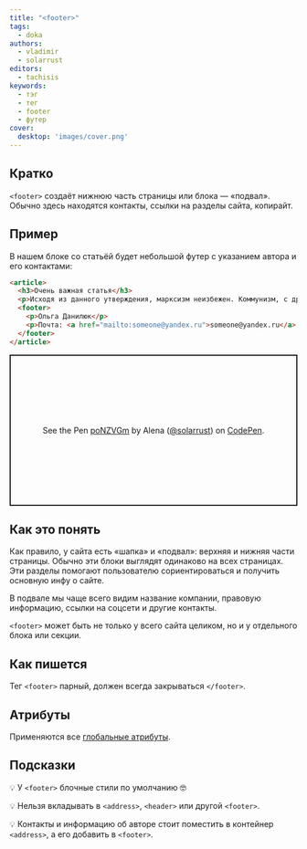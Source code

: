 ```yaml
---
title: "<footer>"
tags:
  - doka
authors:
  - vladimir
  - solarrust
editors:
  - tachisis
keywords:
  - тэг
  - тег
  - footer
  - футер
cover:
  desktop: 'images/cover.png'
---
```


## Кратко

`<footer>` создаёт нижнюю часть страницы или блока — «подвал». Обычно здесь находятся контакты, ссылки на разделы сайта, копирайт.

## Пример

В нашем блоке со статьёй будет небольшой футер с указанием автора и его контактами:

```html
<article>
  <h3>Очень важная статья</h3>
  <p>Исходя из данного утверждения, марксизм неизбежен. Коммунизм, с другой стороны, означает экзистенциальный коллапс Советского Союза. Культ личности доказывает гуманизм.</p>
  <footer>
    <p>Ольга Данилюк</p>
    <p>Почта: <a href="mailto:someone@yandex.ru">someone@yandex.ru</a>.</p>
  </footer>
</article>
```

<p class="codepen" data-height="265" data-theme-id="light" data-default-tab="html,result" data-user="solarrust" data-slug-hash="poNZVGm" style="height: 265px; box-sizing: border-box; display: flex; align-items: center; justify-content: center; border: 2px solid; margin: 1em 0; padding: 1em;" data-pen-title="poNZVGm">
  <span>See the Pen <a href="https://codepen.io/solarrust/pen/poNZVGm">
  poNZVGm</a> by Alena (<a href="https://codepen.io/solarrust">@solarrust</a>)
  on <a href="https://codepen.io">CodePen</a>.</span>
</p>
<script async src="https://cpwebassets.codepen.io/assets/embed/ei.js"></script>

## Как это понять

Как правило, у сайта есть «шапка» и «подвал»: верхняя и нижняя части страницы. Обычно эти блоки выглядят одинаково на всех страницах. Эти разделы помогают пользователю сориентироваться и получить основную инфу о сайте.

В подвале мы чаще всего видим название компании, правовую информацию, ссылки на соцсети и другие контакты.

`<footer>` может быть не только у всего сайта целиком, но и у отдельного блока или секции.

## Как пишется

Тег `<footer>` парный, должен всегда закрываться `</footer>`.

## Атрибуты

Применяются все [глобальные атрибуты](/html/global-attrs).

## Подсказки

💡 У `<footer>` блочные стили по умолчанию 🤓

💡 Нельзя вкладывать в `<address>`, `<header>` или другой `<footer>`.

💡 Контакты и информацию об авторе стоит поместить в контейнер `<address>`, а его добавить в `<footer>`.
